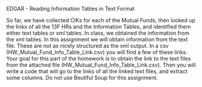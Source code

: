 EDGAR - Reading Information Tables in Text Format

So far, we have collected CIKs for each of the Mutual Funds, then looked up the links of all the 13F HRs and the Information Tables, and identified them either text tables or xml tables. In class, we  obtained the information from the xml tables.  In this assignment we will obtain information from the text file.  These are not as nicely structured as the xml output.   In a csv (HW_Mutual_Fund_Info_Table_Link.csv) you will find a few of these links.  Your goal for this part of the homework is to obtain the link to the text files from the attached file  (HW_Mutual_Fund_Info_Table_Link.csv).  Then you will write a code that will go to the links of all the linked text files, and extract some columns.  Do not use Beutiful Soup for this assignment.  
